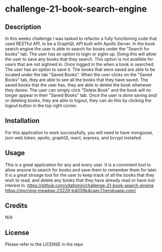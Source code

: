 # challenge-21-book-search-engine

## Description

In this weeks challenge I was tasked to refactor a fully functioning code that used RESTful API, to be a GraphQL API built with Apollo Server. In the book search engine the user is able to search for books under the "Search for books" tab. The user has an option to login or sighn up. Doing this will allow the user to save any books that they search. This option is not availible for users that are not sighned in. Once logged in the when a book is searched. The user has an option to save it. The books that were saved are able to be located under the tab "Saved Books". When the user clicks on the "Saved Books" tab, they are able to see all the books that they have saved. The saved books that the user has, they are able to delete the book whenever they desire. The user can simply click "Delete Book" and the book will no longer appear in their "Saved Books" tab. Once the user is done saving and/ or deleting books, they are able to logout, they can do this by clicking the logout button in the top right corner.

## Installation

For this application to work successfully, you will need to have mongoose, json web token, apollo, graphQl, react, express, and bcrypt installed.
  

## Usage

This is a great application for any and every user. It is a convinient tool to allow anyone to search for books and save them to remember them for later. It  is a great stroage tool for the user to keep track of all the books that they wish to read, and delete any books that they have already read or have lost interest in. 
https://github.com/vitafomin/challenge-21-book-search-engine
https://morning-meadow-23229-b4039b4caec7.herokuapp.com/


## Credits

N/A

## License

Please refer to the LICENSE in the repo